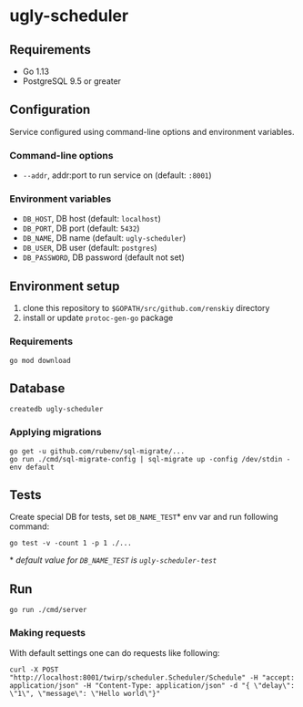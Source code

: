 # ugly-scheduler

## Requirements
* Go 1.13
* PostgreSQL 9.5 or greater

## Configuration
Service configured using command-line options and environment variables.

### Command-line options
* `--addr`, addr:port to run service on (default: `:8001`)

### Environment variables
* `DB_HOST`, DB host (default: `localhost`)
* `DB_PORT`, DB port (default: `5432`)
* `DB_NAME`, DB name (default: `ugly-scheduler`)
* `DB_USER`, DB user (default: `postgres`)
* `DB_PASSWORD`, DB password (default not set)

## Environment setup
1. clone this repository to `$GOPATH/src/github.com/renskiy` directory
2. install or update `protoc-gen-go` package

### Requirements
    go mod download
    
## Database
    createdb ugly-scheduler

### Applying migrations
    go get -u github.com/rubenv/sql-migrate/...
    go run ./cmd/sql-migrate-config | sql-migrate up -config /dev/stdin -env default

## Tests
Create special DB for tests, set `DB_NAME_TEST`* env var and run following command:
    
    go test -v -count 1 -p 1 ./...

\* *default value for `DB_NAME_TEST` is `ugly-scheduler-test`*

## Run
    go run ./cmd/server

### Making requests
With default settings one can do requests like following:

    curl -X POST "http://localhost:8001/twirp/scheduler.Scheduler/Schedule" -H "accept: application/json" -H "Content-Type: application/json" -d "{ \"delay\": \"1\", \"message\": \"Hello world\"}"

